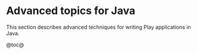 <!--- Copyright (C) Lightbend Inc. <https://www.lightbend.com> -->
# Advanced topics for Java

This section describes advanced techniques for writing Play applications in Java.

@toc@
